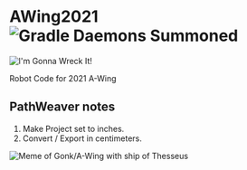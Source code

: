 # AWing2021 ![Gradle Daemons Summoned](https://img.shields.io/badge/Daemons%20Summoned-564-red?style=for-the-badge&logo=gradle)
![I'm Gonna Wreck It!](https://media.giphy.com/media/IjD2bKEIiyLfi/giphy.gif)

Robot Code for 2021 A-Wing
## PathWeaver notes
1. Make Project set to inches.
2. Convert / Export in centimeters.

![Meme of Gonk/A-Wing with ship of Thesseus](https://lh3.googleusercontent.com/-XvxO12za4HQ/YEkQ7KRTt6I/AAAAAAAAAfc/GpGBXx005U8rufgrD98vPqTAOIn5TZ35wCK8BGAsYHg/s0/New%2BProject%2B%25282%2529.png)